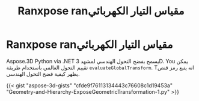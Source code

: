 ﻿---
title: Ranxpose ranمقياس التيار الكهربائي
type: docs
weight: 80
url: /ar/python-net/expose-geometric-transformation/
description: Aspose.3D Python via .NET يسمح بفضح التحول الهندسي لمشهد 3D. You يمكن تقييم التحول العالمي باستخدام valuvaluateGlobalTطريقة ransform.
---
# **Ranxpose ranمقياس التيار الكهربائي**
Aspose.3D Python via .NET يسمح بفضح التحول الهندسي لمشهد 3D. You يمكن تقييم التحول العالمي باستخدام طريقة `evaluateGlobalTransform`. Tانه يتبع رمز قنص يظهر كيفية فضح التحول الهندسي.

{{< gist "aspose-3d-gists" "cfde9f76113134443c76608c1d19453a" "Geometry-and-Hierarchy-ExposeGeometricTransformation-1.py" >}}
